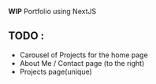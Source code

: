 **WIP** Portfolio using NextJS 


## TODO :

- Carousel of Projects for the home page
- About Me / Contact page (to the right)
- Projects page(unique)

